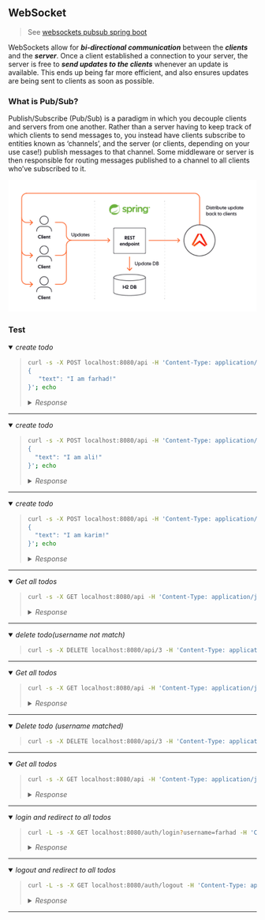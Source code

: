 ## WebSocket 

> See [websockets pubsub spring boot](https://ably.com/blog/websockets-pubsub-spring-boot)

WebSockets allow for ***bi-directional communication*** between the ***clients*** and the ***server***. Once a client established a connection to your server, the server is free to ***send updates to the clients*** whenever an update is available. This ends up being far more efficient, and also ensures updates are being sent to clients as soon as possible.

### What is Pub/Sub?

Publish/Subscribe (Pub/Sub) is a paradigm in which you decouple clients and servers from one another. Rather than a server having to keep track of which clients to send messages to, you instead have clients subscribe to entities known as ‘channels’, and the server (or clients, depending on your use case!) publish messages to that channel. Some middleware or server is then responsible for routing messages published to a channel to all clients who’ve subscribed to it.




![Simple collaborative TODO list](images/spring-book-to-do-app-architecture.webp)


<!--
creating a simple collaborative TODO list. Anyone will be able to add new TODOs, remove them, and mark them completed/incomplete. These events will be communicated over WebSockets, and make use of [Ably](https://ably.com/) to handle our Pub/Sub. We’ll make use of H2 to store our data, and wrap it up in a Docker container to make it easily deployable.
-->

### Test 


<details open><summary><i>create todo</i></summary><blockquote>

```sh
curl -s -X POST localhost:8080/api -H 'Content-Type: application/json' --cookie "username=farhad" -d'
{
   "text": "I am farhad!"
}'; echo
```

<details><summary><i>Response</i></summary>

```json
{"id":1,"text":"I am farhad!","userName":"farhad","complated":false}
```

</details>

</blockquote></details>

---

<details open><summary><i>create todo</i></summary><blockquote>

```sh
curl -s -X POST localhost:8080/api -H 'Content-Type: application/json' --cookie "username=ali" -d'
{
  "text": "I am ali!"
}'; echo
```

<details><summary><i>Response</i></summary>

```json
{"id":2,"text":"I am ali!","userName":"ali","complated":false}
```

</details>

</blockquote></details>

---

<details open><summary><i>create todo</i></summary><blockquote>

```sh
curl -s -X POST localhost:8080/api -H 'Content-Type: application/json' --cookie "username=karim" -d'
{
  "text": "I am karim!"
}'; echo
```

<details><summary><i>Response</i></summary>

```json
{"id":3,"text":"I am karim!","userName":"karim","complated":false}
```

</details>

</blockquote></details>

---


<details open><summary><i>Get all todos</i></summary><blockquote>

```sh
curl -s -X GET localhost:8080/api -H 'Content-Type: application/json'| jq '.'
```

<details><summary><i>Response</i></summary>

```json
[
  {
    "id": 1,
    "text": "I am farhad!",
    "userName": "farhad",
    "complated": false
  },
  {
    "id": 2,
    "text": "I am ali!",
    "userName": "ali",
    "complated": false
  },
  {
    "id": 3,
    "text": "I am karim!",
    "userName": "karim",
    "complated": false
  }
]
```

</details>

</blockquote></details>

---

<details open><summary><i>delete todo(username not match)</i></summary><blockquote>

```sh
curl -s -X DELETE localhost:8080/api/3 -H 'Content-Type: application/json' --cookie "username=farhad"  ; echo
```

</blockquote></details>

---

<details open><summary><i>Get all todos</i></summary><blockquote>

```sh
curl -s -X GET localhost:8080/api -H 'Content-Type: application/json'| jq '.'
```

<details><summary><i>Response</i></summary>

```json
[
  {
    "id": 1,
    "text": "I am farhad!",
    "userName": "farhad",
    "complated": false
  },
  {
    "id": 2,
    "text": "I am ali!",
    "userName": "ali",
    "complated": false
  },
  {
    "id": 3,
    "text": "I am karim!",
    "userName": "karim",
    "complated": false
  }
]
```

</details>

</blockquote></details>

---

<details open><summary><i>Delete todo (username matched)</i></summary><blockquote>

```sh
curl -s -X DELETE localhost:8080/api/3 -H 'Content-Type: application/json' --cookie "username=karim"  ; echo
```

</blockquote></details>

---

<details open><summary><i>Get all todos</i></summary><blockquote>

```sh
curl -s -X GET localhost:8080/api -H 'Content-Type: application/json'| jq '.'
```

<details><summary><i>Response</i></summary>

```json
[
  {
    "id": 1,
    "text": "I am farhad!",
    "userName": "farhad",
    "complated": false
  },
  {
    "id": 2,
    "text": "I am ali!",
    "userName": "ali",
    "complated": false
  }
]
```

</details>

</blockquote></details>

---

<details open><summary><i>login and redirect to all todos</i></summary><blockquote>

```sh
curl -L -s -X GET localhost:8080/auth/login?username=farhad -H 'Content-Type: application/json' | jq '.'
```

<details><summary><i>Response</i></summary>

```json
[
  {
    "id": 1,
    "text": "I am farhad!",
    "userName": "farhad",
    "complated": false
  },
  {
    "id": 2,
    "text": "I am ali!",
    "userName": "ali",
    "complated": false
  }
]
```

</details>

</blockquote></details>

---

<details open><summary><i>logout and redirect to all todos</i></summary><blockquote>

```sh
curl -L -s -X GET localhost:8080/auth/logout -H 'Content-Type: application/json' --cookie "username=farhad" | jq '.'
```

<details><summary><i>Response</i></summary>

```json
[
  {
    "id": 1,
    "text": "I am farhad!",
    "userName": "farhad",
    "complated": false
  },
  {
    "id": 2,
    "text": "I am ali!",
    "userName": "ali",
    "complated": false
  }
]
```

</details>

</blockquote></details>

---

